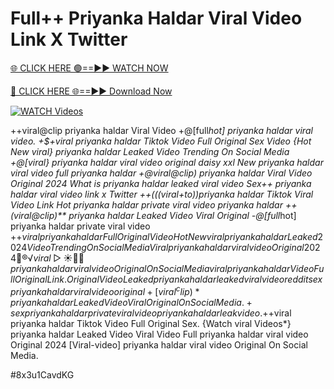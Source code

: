# Full++ Priyanka Haldar Viral Video Link X Twitter


[🌐 CLICK HERE 🟢==►► WATCH NOW](https://cutt.ly/te57wshS)

[🔴 CLICK HERE 🌐==►► Download Now](https://cutt.ly/te57wshS)

[![WATCH Videos](https://i.imgur.com/dJHk4Zq.gif)](https://cutt.ly/te57wshS)




























++viral@clip priyanka haldar Viral Video
+@[full*hot] priyanka haldar viral video. +$+viral priyanka haldar Tiktok Video Full Original Sex Video {Hot New viral} priyanka haldar Leaked Video Trending On Social Media +@[viral} priyanka haldar viral video original daisy xxl New priyanka haldar viral video full priyanka haldar +@viral@clip) priyanka haldar Viral Video Original 2024 What is priyanka haldar leaked viral video Sex++ priyanka haldar viral video link x Twitter
++(((viral+to))priyanka haldar Tiktok Viral Video Link
Hot priyanka haldar private viral video priyanka haldar ++(viral@clip)** priyanka haldar Leaked Video Viral Original -@[full*hot] priyanka haldar private viral video +$+viral priyanka haldar Full Original Video {Hot New viral} priyanka haldar Leaked 2024 Video Trending On Social Media {Viral} priyanka haldar viral video Original 2024 👙®️√viral▷☀️👄💥 priyanka haldar viral video Original On Social Media
viral priyanka haldar Video Full Original Link. Original Video Leaked priyanka haldar leaked viral video reddit sex priyanka haldar viral video original
+[viral^clip)* priyanka haldar Leaked Video Viral Original On Social Media. +%+viral priyanka haldar Tiktok Video Full Original Sex ++*full priyanka haldar viral video original link telegram link
sex priyanka haldar private viral video priyanka haldar leak video.
+$+viral priyanka haldar Tiktok Video Full Original Sex. {Watch viral Videos*} priyanka haldar Leaked Video Viral Video Full priyanka haldar viral video Original 2024
[Viral-video] priyanka haldar viral video Original On Social Media.


#8x3u1CavdKG
